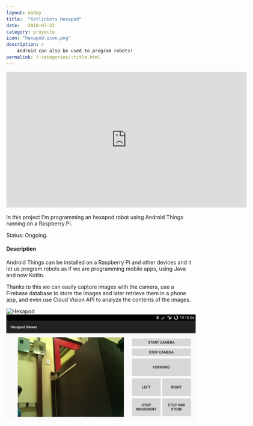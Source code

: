 ```yaml
---
layout: noday
title:  "Kotlinbots Hexapod"
date:   2018-07-22
category: proyecto
icon: "hexapod-icon.png"
description: >
    Android can also be used to program robots!
permalink: /:categories/:title.html
---
```


<iframe width="640" height="360" src="https://youtube.com/embed/LTkxGlqgI2w" frameborder="0" allowfullscreen></iframe>

In this project I'm programming an hexapod robot using Android Things running on a Raspberry Pi.

Status: Ongoing.

#### Description

Android Things can be installed on a Raspberry Pi and other devices and it let us program robots as if we are programming mobile apps, using Java and now Kotlin.

Thanks to this we can easily capture images with the camera, use a Firebase database to store the images and later retrieve them in a phone app, and even use Cloud Vision API to analyze the contents of the images.

![Hexapod](/assets/img/projects-luis/kotlinbots-hexapod.jpg)
![Companion App](/assets/img/projects-luis/companion-app.jpg)
